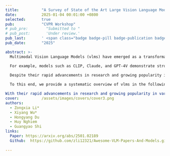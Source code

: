 ```yaml
---
title:          "A Survey of State of the Art Large Vision Language Models: Alignment, Benchmark, Evaluations and Challenges"
date:           2025-01-04 00:01:00 +0800
selected:       true
pub:            "CVPR Workshop"
# pub_pre:        "Submitted to "
# pub_post:       'Under review.'
pub_last:       ' <span class="badge badge-pill badge-publication badge-success">Oral</span>'
pub_date:       "2025"

abstract: >-
  Multimodal Vision Language Models (vlms) have emerged as a transformative technology at the intersection of computer vision and natural language processing, enabling machines to perceive and reason about the world through both visual and textual modalities.

  For example, models such as CLIP, Claude, and GPT-4V demonstrate strong reasoning and understanding abilities on visual and textual data and beat classical single modality vision models on zero-shot classification.

  Despite their rapid advancements in research and growing popularity in applications, a comprehensive survey of existing studies on vlms is notably lacking, particularly for researchers aiming to leverage vlms in their specific domains.
  
  To this end, we provide a systematic overview of vlms in the following aspects: model information of the major vlms developed over the past five years (2019-2024); the main architectures and training methods of these vlms; summary and categorization of the popular benchmarks and evaluation metrics of vlms; the applications of vlms including embodied agents, robotics, and video generation; the challenges and issues faced by current vlms such as hallucination, fairness, and safety.

With their rapid advancements in research and growing popularity in various applications, we provide a comprehensive survey of VLMs. Specifically, we provide a systematic overview of VLMs in the following aspects:
cover:          /assets/images/covers/cover3.png
authors:
  - Zongxia Li*
  - Xiyang Wu*
  - Hongyang Du
  - Huy Nghiem
  - Guangyao Shi
links:
  Paper: https://arxiv.org/abs/2501.02189
  Github:  https://github.com/zli12321/Awesome-VLM-Papers-And-Models.git
  
---
```

